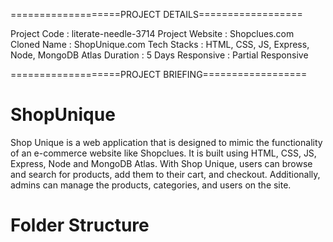 ===================PROJECT DETAILS==================

Project Code : literate-needle-3714
Project Website : Shopclues.com
Cloned Name : ShopUnique.com
Tech Stacks : HTML, CSS, JS, Express, Node, MongoDB Atlas
Duration : 5 Days
Responsive : Partial Responsive

===================PROJECT BRIEFING==================

# ShopUnique
Shop Unique is a web application that is designed to mimic the functionality of an e-commerce website like Shopclues. It is built using HTML, CSS, JS, Express, Node and MongoDB Atlas. With Shop Unique, users can browse and search for products, add them to their cart, and checkout. Additionally, admins can manage the products, categories, and users on the site.

# Folder Structure